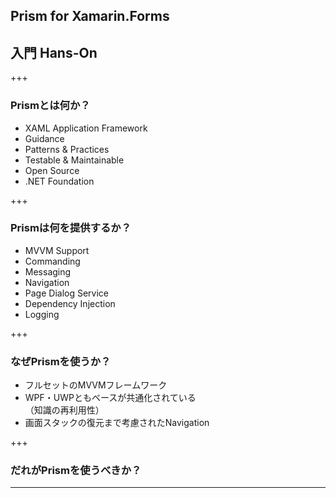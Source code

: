 
<!-- .slide: data-background-image="./assets/md/assets/background.png" data-background-size="100% 100%" -->
## Prism for Xamarin.Forms
## 入門 Hans-On

+++
<!-- .slide: data-background-image="./assets/md/assets/background.png" data-background-size="100% 100%" -->



### Prismとは何か？

* XAML Application Framework  
* Guidance  
* Patterns & Practices  
* Testable & Maintainable  
* Open Source  
* .NET Foundation  

+++
<!-- .slide: data-background-image="./assets/md/assets/background.png" data-background-size="100% 100%" -->



### Prismは何を提供するか？

* MVVM Support
* Commanding
* Messaging
* Navigation
* Page Dialog Service
* Dependency Injection
* Logging

+++
<!-- .slide: data-background-image="./assets/md/assets/background.png" data-background-size="100% 100%" -->


### なぜPrismを使うか？  

* フルセットのMVVMフレームワーク  
* WPF・UWPともベースが共通化されている  
（知識の再利用性）  
* 画面スタックの復元まで考慮されたNavigation

+++
<!-- .slide: data-background-image="./assets/md/assets/background.png" data-background-size="100% 100%" -->


### だれがPrismを使うべきか？  

---
<!-- .slide: data-background-image="./assets/md/assets/background.png" data-background-size="100% 100%" -->

## 